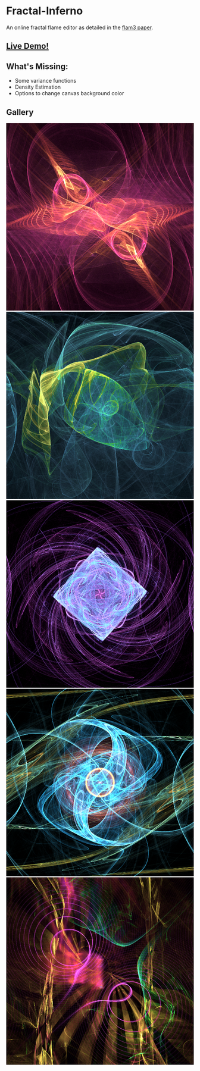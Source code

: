 # Fractal-Inferno
An online fractal flame editor as detailed in the [flam3 paper](http://flam3.com/flame_draves.pdf).  


## [Live Demo!](https://tariqksoliman.github.io/Fractal-Inferno/)  

## What's Missing:
* Some variance functions
* Density Estimation
* Options to change canvas background color

## Gallery
![Alt text](/resources/fractalinferno000.png?raw=true)
![Alt text](/resources/fractalinferno001.png?raw=true)
![Alt text](/resources/fractalinferno002.png?raw=true)
![Alt text](/resources/fractalinferno003.png?raw=true)
![Alt text](/resources/fractalinferno004.png?raw=true)